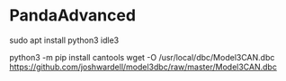 # PandaAdvanced

sudo apt install python3 idle3

python3 -m pip install cantools
wget -O /usr/local/dbc/Model3CAN.dbc https://github.com/joshwardell/model3dbc/raw/master/Model3CAN.dbc
